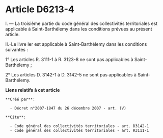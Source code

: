 # Article D6213-4

I. ― La troisième partie du code général des collectivités territoriales est applicable à Saint-Barthélemy dans les
conditions prévues au présent article. 

II.-Le livre Ier est applicable à Saint-Barthélemy dans les conditions suivantes : 

1° Les articles R. 3111-1 à R. 3123-8 ne sont pas applicables à Saint-Barthélemy ; 

2° Les articles D. 3142-1 à D. 3142-5 ne sont pas applicables à Saint-Barthélemy.

**Liens relatifs à cet article**

	**Créé par**:

	  - Décret n°2007-1847 du 26 décembre 2007 - art. (V)

	**Cite**:

	  - Code général des collectivités territoriales - art. D3142-1
	  - Code général des collectivités territoriales - art. R3111-1
